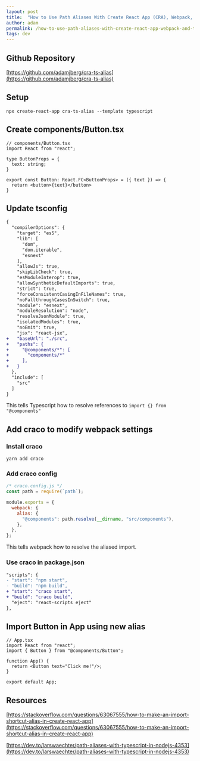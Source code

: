 ```yaml
---
layout: post
title:  "How to Use Path Aliases With Create React App (CRA), Webpack, and Typescript"
author: adam
permalink: /how-to-use-path-aliases-with-create-react-app-webpack-and-typescript
tags: dev
---
```


## Github Repository

[https://github.com/adamjberg/cra-ts-alias](https://github.com/adamjberg/cra-ts-alias)

## Setup

`npx create-react-app cra-ts-alias --template typescript`

## Create components/Button.tsx

```tsx
// components/Button.tsx
import React from "react";

type ButtonProps = {
  text: string;
}

export const Button: React.FC<ButtonProps> = ({ text }) => {
  return <button>{text}</button>
}
```

## Update tsconfig

```diff
{
  "compilerOptions": {
    "target": "es5",
    "lib": [
      "dom",
      "dom.iterable",
      "esnext"
    ],
    "allowJs": true,
    "skipLibCheck": true,
    "esModuleInterop": true,
    "allowSyntheticDefaultImports": true,
    "strict": true,
    "forceConsistentCasingInFileNames": true,
    "noFallthroughCasesInSwitch": true,
    "module": "esnext",
    "moduleResolution": "node",
    "resolveJsonModule": true,
    "isolatedModules": true,
    "noEmit": true,
    "jsx": "react-jsx",
+   "baseUrl": "./src",
+   "paths": {
+     "@components/*": [
+       "components/*"
+     ],
+   }
  },
  "include": [
    "src"
  ]
}
```

This tells Typescript how to resolve references to `import {} from "@components"`

## Add craco to modify webpack settings

### Install craco

```
yarn add craco
```

### Add craco config

```js
/* craco.config.js */
const path = require(`path`);

module.exports = {
  webpack: {
    alias: {
      "@components": path.resolve(__dirname, "src/components"),
    },
  },
};
```

This tells webpack how to resolve the aliased import.

### Use craco in package.json

```diff
"scripts": {
- "start": "npm start",
- "build": "npm build",
+ "start": "craco start",
+ "build": "craco build",
  "eject": "react-scripts eject"
},
```

## Import Button in App using new alias

```tsx
// App.tsx
import React from "react";
import { Button } from "@components/Button";

function App() {
  return <Button text="Click me!"/>;
}

export default App;
```

## Resources

[https://stackoverflow.com/questions/63067555/how-to-make-an-import-shortcut-alias-in-create-react-app](https://stackoverflow.com/questions/63067555/how-to-make-an-import-shortcut-alias-in-create-react-app)

[https://dev.to/larswaechter/path-aliases-with-typescript-in-nodejs-4353](https://dev.to/larswaechter/path-aliases-with-typescript-in-nodejs-4353)